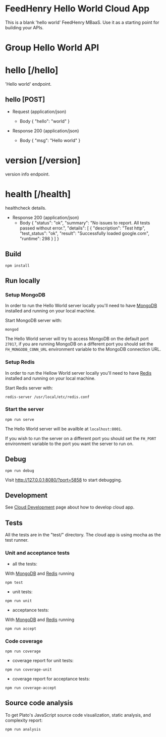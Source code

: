 # FeedHenry Hello World Cloud App

This is a blank 'hello world' FeedHenry MBaaS. Use it as a starting point for building your APIs. 

# Group Hello World API

# hello [/hello]

'Hello world' endpoint.

## hello [POST] 

+ Request (application/json)
    + Body
            {
              "hello": "world"
            }

+ Response 200 (application/json)
    + Body
            {
              "msg": "Hello world"
            }

# version [/version]

version info endpoint.

# health [/health]

healthcheck details.

+ Response 200 (application/json)
    + Body
            {
			  "status": "ok",
			  "summary": "No issues to report. All tests passed without error.",
			  "details": [
			    {
			      "description": "Test http",
			      "test_status": "ok",
			      "result": "Successfully loaded google.com",
			      "runtime": 298
			    }
			  ]
			}

## Build
```shell
npm install
```

## Run locally

### Setup MongoDB

In order to run the Hello World server locally you'll need to have [MongoDB](https://www.mongodb.com/) installed and running on your local machine.

Start MongoDB server with:

```shell
mongod
```

The Hello World server will try to access MongoDB on the default port `27017`, if you are running MongoDB on a different port you should set the `FH_MONGODB_CONN_URL` environment variable to the MongoDB connection URL.

### Setup Redis

In order to run the Hellow World server locally you'll need to have [Redis](https://redis.io/) installed and running on your local machine.

Start Redis server with:
```shell
redis-server /usr/local/etc/redis.conf
```

### Start the server

```shell
npm run serve
```

The Hello World server will be availble at `localhost:8001`.

If you wish to run the server on a different port you should set the `FH_PORT`
environment variable to the port you want the server to run on.

## Debug

```shell
npm run debug
```

Visit http://127.0.0.1:8080/?port=5858 to start debugging.

## Development

See [Cloud Development](http://docs.feedhenry.com/v2/cloud_development.html) page about how to develop cloud app.

## Tests

All the tests are in the "test/" directory. The cloud app is using mocha as the test runner.

### Unit and acceptance tests

* all the tests:

With [MongoDB](#setup-mongodb) and [Redis](#setup-redis) running

```shell
npm test
```

* unit tests:

```shell
npm run unit
```
* acceptance tests:

With [MongoDB](#setup-mongodb) and [Redis](#setup-redis) running

```shell
npm run accept
```

### Code coverage

```shell
npm run coverage
```

* coverage report for unit tests:

```shell
npm run coverage-unit
```
* coverage report for acceptance tests:

```shell
npm run coverage-accept
```

## Source code analysis

To get Plato's JavaScript source code visualization, static analysis, and complexity report:

```shell
npm run analysis
```